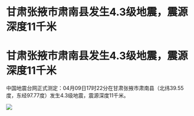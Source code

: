 # 甘肃张掖市肃南县发生4.3级地震，震源深度11千米

# 甘肃张掖市肃南县发生4.3级地震，震源深度11千米

中国地震台网正式测定：04月09日17时22分在甘肃张掖市肃南县（北纬39.55度，东经97.77度）发生4.3级地震，震源深度11千米。

![](https://inews.gtimg.com/om_bt/OnVhh0mFAeNxD6heaS0LnirnvDfSnYBFZFZqWIIXZVXnUAA/1000)

